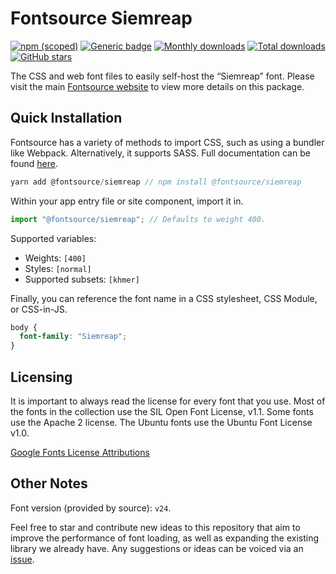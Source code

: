 # Fontsource Siemreap

[![npm (scoped)](https://img.shields.io/npm/v/@fontsource/siemreap?color=brightgreen)](https://www.npmjs.com/package/@fontsource/siemreap) [![Generic badge](https://img.shields.io/badge/fontsource-passing-brightgreen)](https://github.com/fontsource/fontsource) [![Monthly downloads](https://badgen.net/npm/dm/@fontsource/siemreap)](https://github.com/fontsource/fontsource) [![Total downloads](https://badgen.net/npm/dt/@fontsource/siemreap)](https://github.com/fontsource/fontsource) [![GitHub stars](https://img.shields.io/github/stars/fontsource/fontsource.svg?style=social&label=Star)](https://github.com/fontsource/fontsource/stargazers)

The CSS and web font files to easily self-host the “Siemreap” font. Please visit the main [Fontsource website](https://fontsource.org/fonts/siemreap) to view more details on this package.

## Quick Installation

Fontsource has a variety of methods to import CSS, such as using a bundler like Webpack. Alternatively, it supports SASS. Full documentation can be found [here](https://fontsource.org/docs/introduction).

```javascript
yarn add @fontsource/siemreap // npm install @fontsource/siemreap
```

Within your app entry file or site component, import it in.

```javascript
import "@fontsource/siemreap"; // Defaults to weight 400.
```

Supported variables:

- Weights: `[400]`
- Styles: `[normal]`
- Supported subsets: `[khmer]`

Finally, you can reference the font name in a CSS stylesheet, CSS Module, or CSS-in-JS.

```css
body {
  font-family: "Siemreap";
}
```



## Licensing

It is important to always read the license for every font that you use.
Most of the fonts in the collection use the SIL Open Font License, v1.1. Some fonts use the Apache 2 license. The Ubuntu fonts use the Ubuntu Font License v1.0.

[Google Fonts License Attributions](https://fonts.google.com/attribution)

## Other Notes

Font version (provided by source): `v24`.

Feel free to star and contribute new ideas to this repository that aim to improve the performance of font loading, as well as expanding the existing library we already have. Any suggestions or ideas can be voiced via an [issue](https://github.com/fontsource/fontsource/issues).
